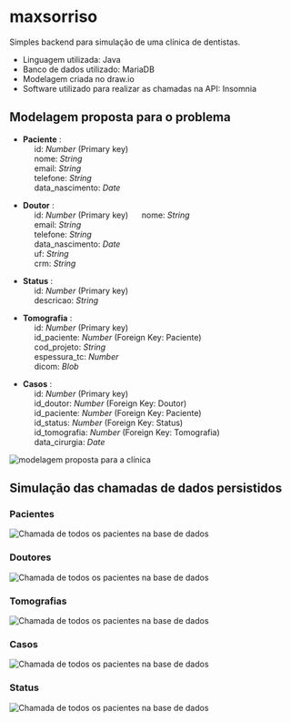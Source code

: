 # maxsorriso
Simples backend para simulação de uma clínica de dentistas.  
* Linguagem utilizada: Java  
* Banco de dados utilizado: MariaDB  
* Modelagem criada no draw.io
* Software utilizado para realizar as chamadas na API: Insomnia 

## Modelagem proposta para o problema
* **Paciente** :    
  &nbsp;&nbsp;&nbsp;&nbsp; id: _Number_ (Primary key)  
  &nbsp;&nbsp;&nbsp;&nbsp; nome: _String_  
  &nbsp;&nbsp;&nbsp;&nbsp; email: _String_  
  &nbsp;&nbsp;&nbsp;&nbsp; telefone: _String_  
  &nbsp;&nbsp;&nbsp;&nbsp; data_nascimento: _Date_
  
* **Doutor** :    
  &nbsp;&nbsp;&nbsp;&nbsp; id: _Number_ (Primary key)
  &nbsp;&nbsp;&nbsp;&nbsp; nome: _String_  
  &nbsp;&nbsp;&nbsp;&nbsp; email: _String_  
  &nbsp;&nbsp;&nbsp;&nbsp; telefone: _String_  
  &nbsp;&nbsp;&nbsp;&nbsp; data_nascimento: _Date_  
  &nbsp;&nbsp;&nbsp;&nbsp; uf: _String_  
  &nbsp;&nbsp;&nbsp;&nbsp; crm: _String_  

* **Status** :    
  &nbsp;&nbsp;&nbsp;&nbsp; id: _Number_ (Primary key)  
  &nbsp;&nbsp;&nbsp;&nbsp; descricao: _String_  

* **Tomografia** :    
  &nbsp;&nbsp;&nbsp;&nbsp; id: _Number_ (Primary key)  
  &nbsp;&nbsp;&nbsp;&nbsp; id_paciente: _Number_ (Foreign Key: Paciente)  
  &nbsp;&nbsp;&nbsp;&nbsp; cod_projeto: _String_  
  &nbsp;&nbsp;&nbsp;&nbsp; espessura_tc: _Number_  
  &nbsp;&nbsp;&nbsp;&nbsp; dicom: _Blob_  

* **Casos** :    
  &nbsp;&nbsp;&nbsp;&nbsp; id: _Number_ (Primary key)   
  &nbsp;&nbsp;&nbsp;&nbsp; id_doutor: _Number_ (Foreign Key: Doutor)  
  &nbsp;&nbsp;&nbsp;&nbsp; id_paciente: _Number_ (Foreign Key: Paciente)  
  &nbsp;&nbsp;&nbsp;&nbsp; id_status: _Number_ (Foreign Key: Status)  
  &nbsp;&nbsp;&nbsp;&nbsp; id_tomografia: _Number_ (Foreign Key: Tomografia)  
  &nbsp;&nbsp;&nbsp;&nbsp; data_cirurgia: _Date_  
  
![modelagem proposta para a clínica](https://i.imgur.com/ABPTXkG.jpeg)

## Simulação das chamadas de dados persistidos  
### Pacientes
![Chamada de todos os pacientes na base de dados](https://i.imgur.com/oEHN5dt.png)

### Doutores
![Chamada de todos os pacientes na base de dados](https://imgur.com/8qoBu2z.png)

### Tomografias
![Chamada de todos os pacientes na base de dados](https://imgur.com/doSNkCL.png)

### Casos
![Chamada de todos os pacientes na base de dados](https://imgur.com/ev1sMLf.png)

### Status
![Chamada de todos os pacientes na base de dados](https://imgur.com/iKi6YSM.png)

